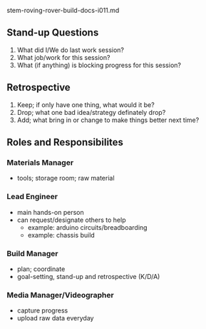 stem-roving-rover-build-docs-i011.md

## Stand-up Questions
1. What did I/We do last work session?
2. What job/work for this session?
3. What (if anything) is blocking progress for this session?

## Retrospective
1. Keep; if only have one thing, what would it be?
2. Drop; what one bad idea/strategy definately drop?
3. Add; what bring in or change to make things better next time?

## Roles and Responsibilites
### Materials Manager
- tools; storage room; raw material
### Lead Engineer
- main hands-on person
- can request/designate others to help
  - example: arduino circuits/breadboarding
  - example: chassis build
### Build Manager
- plan; coordinate
- goal-setting, stand-up and retrospective (K/D/A)
### Media Manager/Videographer
- capture progress
- upload raw data everyday
